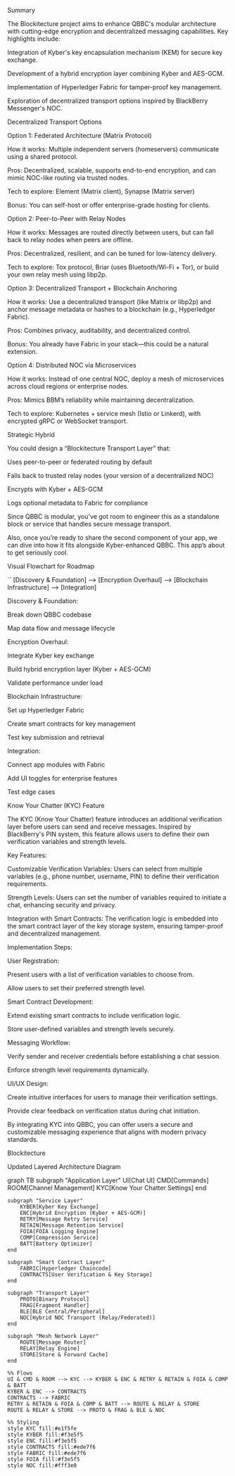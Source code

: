 Summary

The Blockitecture project aims to enhance QBBC's modular architecture with cutting-edge encryption and decentralized messaging capabilities. Key highlights include:

Integration of Kyber's key encapsulation mechanism (KEM) for secure key exchange.

Development of a hybrid encryption layer combining Kyber and AES-GCM.

Implementation of Hyperledger Fabric for tamper-proof key management.

Exploration of decentralized transport options inspired by BlackBerry Messenger's NOC.

Decentralized Transport Options

Option 1: Federated Architecture (Matrix Protocol)

How it works: Multiple independent servers (homeservers) communicate using a shared protocol.

Pros: Decentralized, scalable, supports end-to-end encryption, and can mimic NOC-like routing via trusted nodes.

Tech to explore: Element (Matrix client), Synapse (Matrix server)

Bonus: You can self-host or offer enterprise-grade hosting for clients.

Option 2: Peer-to-Peer with Relay Nodes

How it works: Messages are routed directly between users, but can fall back to relay nodes when peers are offline.

Pros: Decentralized, resilient, and can be tuned for low-latency delivery.

Tech to explore: Tox protocol, Briar (uses Bluetooth/Wi-Fi + Tor), or build your own relay mesh using libp2p.

Option 3: Decentralized Transport + Blockchain Anchoring

How it works: Use a decentralized transport (like Matrix or libp2p) and anchor message metadata or hashes to a blockchain (e.g., Hyperledger Fabric).

Pros: Combines privacy, auditability, and decentralized control.

Bonus: You already have Fabric in your stack—this could be a natural extension.

Option 4: Distributed NOC via Microservices

How it works: Instead of one central NOC, deploy a mesh of microservices across cloud regions or enterprise nodes.

Pros: Mimics BBM’s reliability while maintaining decentralization.

Tech to explore: Kubernetes + service mesh (Istio or Linkerd), with encrypted gRPC or WebSocket transport.

Strategic Hybrid

You could design a “Blockitecture Transport Layer” that:

Uses peer-to-peer or federated routing by default

Falls back to trusted relay nodes (your version of a decentralized NOC)

Encrypts with Kyber + AES-GCM

Logs optional metadata to Fabric for compliance

Since QBBC is modular, you’ve got room to engineer this as a standalone block or service that handles secure message transport.

Also, once you’re ready to share the second component of your app, we can dive into how it fits alongside Kyber-enhanced QBBC. This app’s about to get seriously cool.

Visual Flowchart for Roadmap

`` [Discovery & Foundation] --> [Encryption Overhaul] --> [Blockchain Infrastructure] --> [Integration]

Discovery & Foundation:

Break down QBBC codebase

Map data flow and message lifecycle

Encryption Overhaul:

Integrate Kyber key exchange

Build hybrid encryption layer (Kyber + AES-GCM)

Validate performance under load

Blockchain Infrastructure:

Set up Hyperledger Fabric

Create smart contracts for key management

Test key submission and retrieval

Integration:

Connect app modules with Fabric

Add UI toggles for enterprise features

Test edge cases

Know Your Chatter (KYC) Feature

The KYC (Know Your Chatter) feature introduces an additional verification layer before users can send and receive messages. Inspired by BlackBerry's PIN system, this feature allows users to define their own verification variables and strength levels.

Key Features:

Customizable Verification Variables: Users can select from multiple variables (e.g., phone number, username, PIN) to define their verification requirements.

Strength Levels: Users can set the number of variables required to initiate a chat, enhancing security and privacy.

Integration with Smart Contracts: The verification logic is embedded into the smart contract layer of the key storage system, ensuring tamper-proof and decentralized management.

Implementation Steps:

User Registration:

Present users with a list of verification variables to choose from.

Allow users to set their preferred strength level.

Smart Contract Development:

Extend existing smart contracts to include verification logic.

Store user-defined variables and strength levels securely.

Messaging Workflow:

Verify sender and receiver credentials before establishing a chat session.

Enforce strength level requirements dynamically.

UI/UX Design:

Create intuitive interfaces for users to manage their verification settings.

Provide clear feedback on verification status during chat initiation.

By integrating KYC into QBBC, you can offer users a secure and customizable messaging experience that aligns with modern privacy standards.

Blockitecture

Updated Layered Architecture Diagram

graph TB
    subgraph "Application Layer"
        UI[Chat UI]
        CMD[Commands]
        ROOM[Channel Management]
        KYC[Know Your Chatter Settings]
    end

    subgraph "Service Layer"
        KYBER[Kyber Key Exchange]
        ENC[Hybrid Encryption (Kyber + AES-GCM)]
        RETRY[Message Retry Service]
        RETAIN[Message Retention Service]
        FOIA[FOIA Logging Engine]
        COMP[Compression Service]
        BATT[Battery Optimizer]
    end

    subgraph "Smart Contract Layer"
        FABRIC[Hyperledger Chaincode]
        CONTRACTS[User Verification & Key Storage]
    end

    subgraph "Transport Layer"
        PROTO[Binary Protocol]
        FRAG[Fragment Handler]
        BLE[BLE Central/Peripheral]
        NOC[Hybrid NOC Transport (Relay/Federated)]
    end

    subgraph "Mesh Network Layer"
        ROUTE[Message Router]
        RELAY[Relay Engine]
        STORE[Store & Forward Cache]
    end

    %% Flows
    UI & CMD & ROOM --> KYC --> KYBER & ENC & RETRY & RETAIN & FOIA & COMP & BATT
    KYBER & ENC --> CONTRACTS
    CONTRACTS --> FABRIC
    RETRY & RETAIN & FOIA & COMP & BATT --> ROUTE & RELAY & STORE
    ROUTE & RELAY & STORE --> PROTO & FRAG & BLE & NOC

    %% Styling
    style KYC fill:#e1f5fe
    style KYBER fill:#f3e5f5
    style ENC fill:#f3e5f5
    style CONTRACTS fill:#ede7f6
    style FABRIC fill:#ede7f6
    style FOIA fill:#f3e5f5
    style NOC fill:#fff3e0
```

